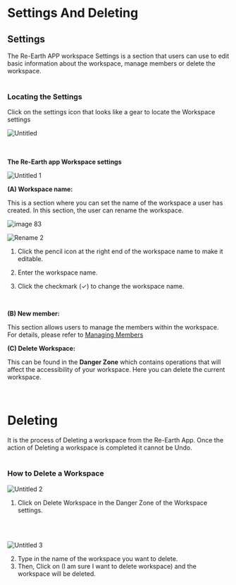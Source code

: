 # Settings And Deleting

## Settings

The Re-Earth APP workspace Settings is a section that users can use to edit basic information about the workspace, manage members or delete the workspace.
<br>
<br>

### Locating the Settings

Click on the settings icon that looks like a gear to locate the Workspace settings

![Untitled](https://github.com/CS-eukarya/User-Manual-English-/assets/154571156/164d4908-f219-47f8-96a8-d9da09626133)       
<br>
<br>

**The Re-Earth app Workspace settings**

![Untitled 1](https://github.com/CS-eukarya/User-Manual-English-/assets/154571156/4a6bd35c-2165-4ee8-bfaf-705ae0d73606)

**(A) Workspace name:**

This is a section where you can set the name of the workspace a user has created. 
In this section, the user can rename the workspace. 

![image 83](https://github.com/CS-eukarya/User-Manual-English-/assets/154571156/cb801046-205b-4ab7-859c-5012d566434e)

![Rename 2](https://github.com/CS-eukarya/User-Manual-English-/assets/154571156/f425e11d-b22b-411f-9219-342a0099321a)


1. Click the pencil icon at the right end of the workspace name to make it editable.

2. Enter the workspace name.

3. Click the checkmark (✓) to change the workspace name.

<br>

**(B) New member:**

This section allows users to manage the members within the workspace. For details, please refer to [Managing Members](https://github.com/CS-eukarya/User-Manual-English-/blob/Workspace/Managing%20Members.md)

**(C) Delete Workspace:**

This can be found in the **Danger Zone** which contains operations that will affect the accessibility of your workspace. Here you can delete the current workspace.
<br>
<br>
<br>

# Deleting

It is the process of Deleting a workspace from the Re-Earth App. Once the action of Deleting a workspace is completed it cannot be Undo.
<br>
<br>

### How to Delete a Workspace

![Untitled 2](https://github.com/CS-eukarya/User-Manual-English-/assets/154571156/7b1dda2b-288d-4c1a-996c-f56b4f73ccb3)

1. Click on Delete Workspace in the Danger Zone of the Workspace settings.
<br>
<br>

![Untitled 3](https://github.com/CS-eukarya/User-Manual-English-/assets/154571156/70b21306-e6b1-4586-9752-6c326959dd62)

2. Type in the name of the workspace you want to delete.
3. Then, Click on (I am sure I want to delete workspace) and the workspace will be deleted.
<br>
